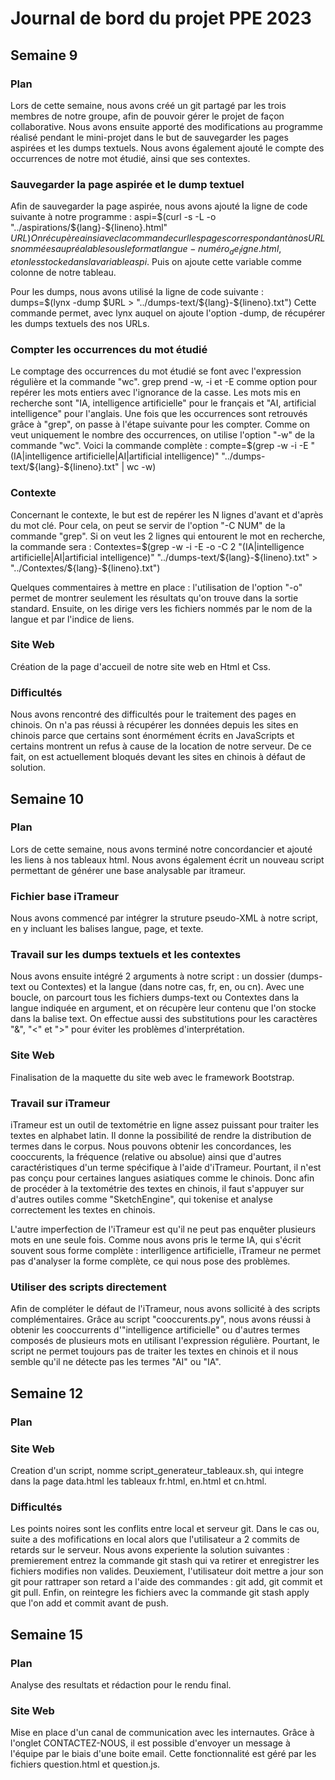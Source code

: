 # Journal de bord du projet PPE 2023

## Semaine 9

### Plan

Lors de cette semaine, nous avons créé un git partagé par les trois membres de notre groupe, afin de pouvoir gérer le projet de façon collaborative. Nous avons ensuite apporté des modifications au programme réalisé pendant le mini-projet dans le but de sauvegarder les pages aspirées et les dumps textuels. Nous avons également ajouté le compte des occurrences de notre mot étudié, ainsi que ses contextes.

### Sauvegarder la page aspirée et le dump textuel

Afin de sauvegarder la page aspirée, nous avons ajouté la ligne de code suivante à notre programme :
aspi=$(curl -s -L -o "../aspirations/${lang}-${lineno}.html" $URL)
On récupère ainsi avec la commande curl les pages correspondant à nos URLs nommées au préalable sous le format langue-numéro_de_ligne.html, et on les stocke dans la variable aspi$.
Puis on ajoute cette variable comme colonne de notre tableau.

Pour les dumps, nous avons utilisé la ligne de code suivante :
dumps=$(lynx -dump $URL > "../dumps-text/${lang}-${lineno}.txt")
Cette commande permet, avec lynx auquel on ajoute l'option -dump, de récupérer les dumps textuels des nos URLs.

### Compter les occurrences du mot étudié

Le comptage des occurrences du mot étudié se font avec l'expression régulière et la commande "wc".
grep prend -w, -i et -E comme option pour repérer les mots entiers avec l'ignorance de la casse. Les mots mis en recherche sont "IA, intelligence artificielle" pour le français et "AI, artificial intelligence" pour l'anglais.
Une fois que les occurrences sont retrouvés grâce à "grep", on passe à l'étape suivante pour les compter.
Comme on veut uniquement le nombre des occurrences, on utilise l'option "-w" de la commande "wc".
Voici la commande complète :
compte=$(grep -w -i -E "(IA|intelligence artificielle|AI|artificial intelligence)" "../dumps-text/${lang}-${lineno}.txt" | wc -w)

### Contexte

Concernant le contexte, le but est de repérer les N lignes d'avant et d'après du mot clé. Pour cela, on peut se servir de l'option "-C NUM" de la commande "grep". Si on veut les 2 lignes qui entourent le mot en recherche, la commande sera : 
Contextes=$(grep -w -i -E -o -C 2 "(IA|intelligence artificielle|AI|artificial intelligence)" "../dumps-text/${lang}-${lineno}.txt" > "../Contextes/${lang}-${lineno}.txt")

Quelques commentaires à mettre en place : 
l'utilisation de l'option "-o" permet de montrer seulement les résultats qu'on trouve dans la sortie standard. Ensuite, on les dirige vers les fichiers nommés par le nom de la langue et par l'indice de liens.

### Site Web

Création de la page d'accueil de notre site web en Html et Css.

### Difficultés

Nous avons rencontré des difficultés pour le traitement des pages en chinois.
On n'a pas réussi à récupérer les données depuis les sites en chinois parce que certains sont énormément écrits en JavaScripts et certains montrent un refus à cause de la location de notre serveur. De ce fait, on est actuellement bloqués devant les sites en chinois à défaut de solution.



## Semaine 10

### Plan

Lors de cette semaine, nous avons terminé notre concordancier et ajouté les liens à nos tableaux html. Nous avons également écrit un nouveau script permettant de générer une base analysable par itrameur.

### Fichier base iTrameur

Nous avons commencé par intégrer la struture pseudo-XML à notre script, en y incluant les balises langue, page, et texte.

### Travail sur les dumps textuels et les contextes

Nous avons ensuite intégré 2 arguments à notre script : un dossier (dumps-text ou Contextes) et la langue (dans notre cas, fr, en, ou cn).
Avec une boucle, on parcourt tous les fichiers dumps-text ou Contextes dans la langue indiquée en argument, et on récupère leur contenu que l'on stocke dans la balise text. On effectue aussi des substitutions pour les caractères "&", "<" et ">" pour éviter les problèmes d'interprétation.

### Site Web

Finalisation de la maquette du site web avec le framework Bootstrap.

### Travail sur iTrameur

iTrameur est un outil de textométrie en ligne assez puissant pour traiter les textes en alphabet latin. Il donne la possibilité de rendre la distribution de termes dans le corpus. Nous pouvons obtenir les concordances, les cooccurents, la fréquence (relative ou absolue) ainsi que d'autres caractéristiques d'un terme spécifique à l'aide d'iTrameur. Pourtant, il n'est pas conçu pour certaines langues asiatiques comme le chinois. Donc afin de procéder à la textométrie des textes en chinois, il faut s'appuyer sur d'autres outiles comme "SketchEngine", qui tokenise et analyse correctement les textes en chinois. 

L'autre imperfection de l'iTrameur est qu'il ne peut pas enquêter plusieurs mots en une seule fois. Comme nous avons pris le terme IA, qui s'écrit souvent sous forme complète : interlligence artificielle, iTrameur ne permet pas d'analyser la forme complète, ce qui nous pose des problèmes.

### Utiliser des scripts directement

Afin de compléter le défaut de l'iTrameur, nous avons sollicité à des scripts complémentaires. Grâce au script "cooccurents.py", nous avons réussi à obtenir les cooccurrents d'"intelligence artificielle" ou d'autres termes composés de plusieurs mots en utilisant l'expression régulière. Pourtant, le script ne permet toujours pas de traiter les textes en chinois et il nous semble qu'il ne détecte pas les termes "AI" ou "IA". 



## Semaine 12

### Plan


### Site Web

Creation d'un script, nomme script_generateur_tableaux.sh, qui integre dans la page data.html les tableaux fr.html, en.html et cn.html.


### Difficultés

Les points noires sont les conflits entre local et serveur git. Dans le cas ou, suite a des mofifications en local alors que l'utilisateur a 2 commits de retards sur le serveur. Nous avons experiente la solution suivantes : premierement entrez la commande git stash qui va retirer et enregistrer les fichiers modifies non valides. Deuxiement, l'utilisateur doit mettre a jour son git pour rattraper son retard a l'aide des commandes : git add, git commit et git pull. Enfin, on reintegre les fichiers avec la commande git stash apply que l'on add et commit avant de push.


## Semaine 15

### Plan

Analyse des resultats et rédaction pour le rendu final.

### Site Web

Mise en place d'un canal de communication avec les internautes. Grâce à l'onglet CONTACTEZ-NOUS, il est possible d'envoyer un message à l'équipe par le biais d'une boite email. Cette fonctionnalité est géré par les fichiers question.html et question.js.